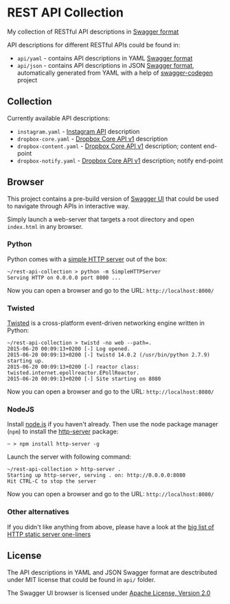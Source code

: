 # REST API Collection

My collection of RESTful API descriptions in [Swagger format](https://github.com/swagger-api/swagger-spec/blob/master/versions/2.0.md)

API descriptions for different RESTful APIs could be found in:

 * `api/yaml` - contains API descriptions in YAML [Swagger format](https://github.com/swagger-api/swagger-spec)
 * `api/json` - contains API descriptions in JSON [Swagger format](https://github.com/swagger-api/swagger-spec), automatically generated from YAML with a help of [swagger-codegen](https://github.com/swagger-api/swagger-codegen) project


## Collection

Currently available API descriptions:

 * `instagram.yaml` - [Instagram API](https://instagram.com/developer/endpoints/) description
 * `dropbox-core.yaml` - [Dropbox Core API v1](https://www.dropbox.com/developers-v1/core/docs) description
 * `dropbox-content.yaml` - [Dropbox Core API v1](https://www.dropbox.com/developers-v1/core/docs) description; content end-point
 * `dropbox-notify.yaml` - [Dropbox Core API v1](https://www.dropbox.com/developers-v1/core/docs) description; notify end-point

## Browser

This project contains a pre-build version of [Swagger UI](https://github.com/swagger-api/swagger-ui) that could be used to navigate through APIs in interactive way.

Simply launch a web-server that targets a root directory and open `index.html` in any browser.

### Python

Python comes with a [simple HTTP server](https://docs.python.org/2/library/simplehttpserver.html) out of the box:

    ~/rest-api-collection > python -m SimpleHTTPServer
    Serving HTTP on 0.0.0.0 port 8000 ...


Now you can open a browser and go to the URL: `http://localhost:8000/`

### Twisted

[Twisted](http://twistedmatrix.com) is a cross-platform event-driven networking engine written in Python:

    ~/rest-api-collection > twistd -no web --path=.
    2015-06-20 00:09:13+0200 [-] Log opened.
    2015-06-20 00:09:13+0200 [-] twistd 14.0.2 (/usr/bin/python 2.7.9) starting up.
    2015-06-20 00:09:13+0200 [-] reactor class: twisted.internet.epollreactor.EPollReactor.
    2015-06-20 00:09:13+0200 [-] Site starting on 8080

Now you can open a browser and go to the URL: `http://localhost:8080/`

### NodeJS

Install [node.js](https://nodejs.org/) if you haven't already. Then use the node package manager (`npm`) to install the [http-server](https://github.com/nodeapps/http-server) package:

    ~ > npm install http-server -g

Launch the server with following command:

    ~/rest-api-collection > http-server .
    Starting up http-server, serving . on: http://0.0.0.0:8080
    Hit CTRL-C to stop the server

Now you can open a browser and go to the URL: `http://localhost:8080/`

### Other alternatives

If you didn't like anything from above, please have a look at the [big list of HTTP static server one-liners](https://gist.github.com/willurd/5720255)

## License

The API descriptions in YAML and JSON Swagger format are desctributed under MIT license that could be found in `api/` folder.

The Swagger UI browser is licensed under [Apache License, Version 2.0](https://github.com/swagger-api/swagger-ui/blob/master/LICENSE)
